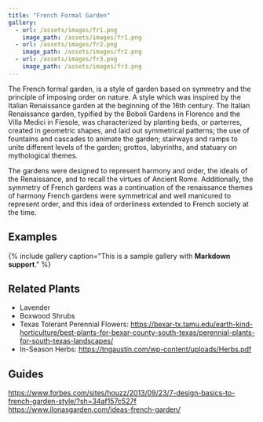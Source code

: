```yaml
---
title: "French Formal Garden"
gallery:
  - url: /assets/images/fr1.png
    image_path: /assets/images/fr1.png
  - url: /assets/images/fr2.png
    image_path: /assets/images/fr2.png
  - url: /assets/images/fr3.png
    image_path: /assets/images/fr3.png
---
```


The French formal garden, is a style of garden based on symmetry and the principle of imposing order on nature. A style which was inspired by the Italian Renaissance garden at the beginning of the 16th century. The Italian Renaissance garden, typified by the Boboli Gardens in Florence and the Villa Medici in Fiesole, was characterized by planting beds, or parterres, created in geometric shapes, and laid out symmetrical patterns; the use of fountains and cascades to animate the garden; stairways and ramps to unite different levels of the garden; grottos, labyrinths, and statuary on mythological themes.

The gardens were designed to represent harmony and order, the ideals of the Renaissance, and to recall the virtues of Ancient Rome. Additionally, the symmetry of French gardens was a continuation of the renaissance themes of harmony French gardens were symmetrical and well manicured to represent order, and this idea of orderliness extended to French society at the time.

## Examples
{% include gallery caption="This is a sample gallery with **Markdown support**." %}

## Related Plants
- Lavender
- Boxwood Shrubs
- Texas Tolerant Perennial Flowers: https://bexar-tx.tamu.edu/earth-kind-horticulture/best-plants-for-bexar-county-south-texas/perennial-plants-for-south-texas-landscapes/
- In-Season Herbs: https://tngaustin.com/wp-content/uploads/Herbs.pdf

## Guides
https://www.forbes.com/sites/houzz/2013/09/23/7-design-basics-to-french-garden-style/?sh=34af157c527f
https://www.ilonasgarden.com/ideas-french-garden/
